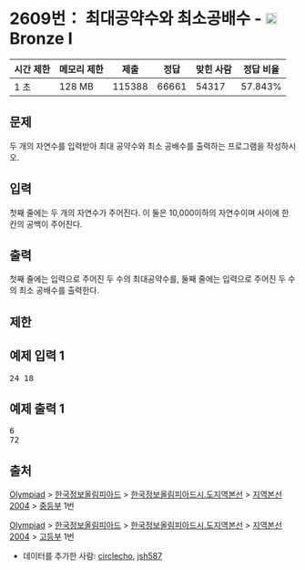 # 2609번： 최대공약수와 최소공배수 - <img src="https://static.solved.ac/tier_small/5.svg" style="height:20px" /> Bronze I



| 시간 제한 | 메모리 제한 | 제출 | 정답 | 맞힌 사람 | 정답 비율 |
| --- | --- | --- | --- | --- | --- |
| 1 초 | 128 MB | 115388 | 66661 | 54317 | 57.843% |
## 문제

두 개의 자연수를 입력받아 최대 공약수와 최소 공배수를 출력하는 프로그램을 작성하시오.

## 입력

첫째 줄에는 두 개의 자연수가 주어진다. 이 둘은 10,000이하의 자연수이며 사이에 한 칸의 공백이 주어진다.

## 출력

첫째 줄에는 입력으로 주어진 두 수의 최대공약수를, 둘째 줄에는 입력으로 주어진 두 수의 최소 공배수를 출력한다.

## 제한

## 예제 입력 1

<pre>24 18
</pre>
## 예제 출력 1

<pre>6
72</pre>
## 출처

[Olympiad](/category/2) > [한국정보올림피아드](/category/55) > [한국정보올림피아드시․도지역본선](/category/57) > [지역본선 2004](/category/74) > [중등부](/category/detail/380) 1번

[Olympiad](/category/2) > [한국정보올림피아드](/category/55) > [한국정보올림피아드시․도지역본선](/category/57) > [지역본선 2004](/category/74) > [고등부](/category/detail/381) 1번

- 데이터를 추가한 사람: [circlecho](/user/circlecho), [jsh587](/user/jsh587)